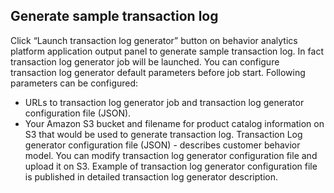 Generate sample transaction log
-------------------------------

Click “Launch transaction log generator” button on behavior analytics platform application output panel to generate sample transaction log. 
In fact transaction log generator job will be launched. You can configure transaction log generator default parameters before job start. 
Following parameters can be configured: 
* URLs to transaction log generator job and transaction log generator configuration file (JSON). 
* Your Amazon S3 bucket and filename for product catalog information on S3 that would be used to generate transaction log. 
Transaction Log generator configuration file (JSON) - describes customer behavior model. 
You can modify transaction log generator configuration file and upload it on S3. 
Example of transaction log generator configuration file is published in detailed transaction log generator description.
